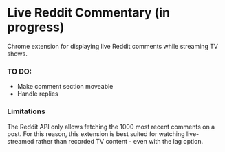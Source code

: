 # Live Reddit Commentary (in progress)
 Chrome extension for displaying live Reddit comments while streaming TV shows.

### TO DO:
- Make comment section moveable
- Handle replies

### Limitations
The Reddit API only allows fetching the 1000 most recent comments on a post. For this reason, this extension is best suited for watching live-streamed rather than recorded TV content - even with the lag option.
